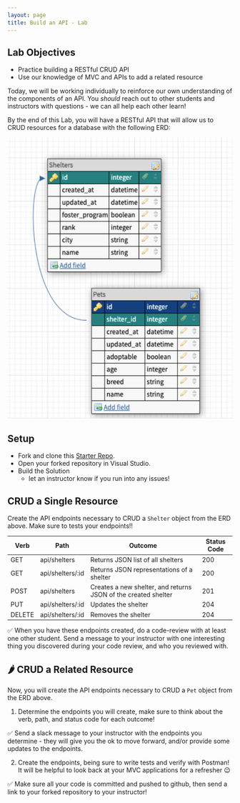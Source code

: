 ```yaml
---
layout: page
title: Build an API - Lab
---
```


## Lab Objectives
* Practice building a RESTful CRUD API
* Use our knowledge of MVC and APIs to add a related resource

Today, we will be working individually to reinforce our own understanding of the components of an API.  You _should_ reach out to other students and instructors with questions - we can all help each other learn!

By the end of this Lab, you will have a RESTful API that will allow us to CRUD resources for a database with the following ERD:

![Adoptiverse ERD](/assets/images/module4/week2/adoptdontshop_ERD.png)

## Setup

* Fork and clone this [Starter Repo](https://github.com/turingschool-examples/AdoptiverseStarter).
* Open your forked repository in Visual Studio.
* Build the Solution
    * let an instructor know if you run into any issues!

## CRUD a Single Resource

<section class='call-to-action' markdown='1'>

Create the API endpoints necessary to CRUD a `Shelter` object from the ERD above. Make sure to tests your endpoints!!

| Verb | Path | Outcome | Status Code |
|---|---|---|---|
| GET | api/shelters | Returns JSON list of all shelters | 200 |
| GET | api/shelters/:id | Returns JSON representations of a shelter | 200 |
| POST | api/shelters | Creates a new shelter, and returns JSON of the created shelter | 201 |
| PUT | api/shelters/:id | Updates the shelter | 204 |
| DELETE | api/shelters/:id | Removes the shelter | 204 |

✅ When you have these endpoints created, do a code-review with at least one other student.  Send a message to your instructor with one interesting thing you discovered during your code review, and who you reviewed with.

</section>

## 🌶️ CRUD a Related Resource

<section class='call-to-action' markdown='1'>

Now, you will create the API endpoints necessary to CRUD a `Pet` object from the ERD above.

1. Determine the endpoints you will create, make sure to think about the verb, path, and status code for each outcome!

✅ Send a slack message to your instructor with the endpoints you determine - they will give you the ok to move forward, and/or provide some updates to the endpoints.

2. Create the endpoints, being sure to write tests and verify with Postman! It will be helpful to look back at your MVC applications for a refresher 😉

✅ Make sure all your code is committed and pushed to github, then send a link to your forked repository to your instructor!

</section>
